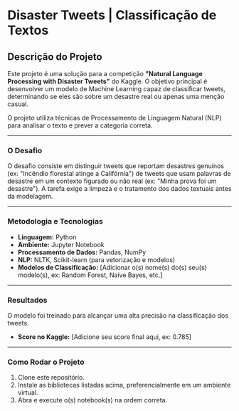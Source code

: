 # Disaster Tweets | Classificação de Textos

## Descrição do Projeto

Este projeto é uma solução para a competição **"Natural Language Processing with Disaster Tweets"** do Kaggle. O objetivo principal é desenvolver um modelo de Machine Learning capaz de classificar tweets, determinando se eles são sobre um desastre real ou apenas uma menção casual.

O projeto utiliza técnicas de Processamento de Linguagem Natural (NLP) para analisar o texto e prever a categoria correta.

---

### O Desafio

O desafio consiste em distinguir tweets que reportam desastres genuínos (ex: "Incêndio florestal atinge a Califórnia") de tweets que usam palavras de desastre em um contexto figurado ou não real (ex: "Minha prova foi um desastre"). A tarefa exige a limpeza e o tratamento dos dados textuais antes da modelagem.

---

### Metodologia e Tecnologias

-   **Linguagem:** Python
-   **Ambiente:** Jupyter Notebook
-   **Processamento de Dados:** Pandas, NumPy
-   **NLP:** NLTK, Scikit-learn (para vetorização e modelos)
-   **Modelos de Classificação:** [Adicionar o(s) nome(s) do(s) seu(s) modelo(s), ex: Random Forest, Naive Bayes, etc.]

---

### Resultados

O modelo foi treinado para alcançar uma alta precisão na classificação dos tweets.

-   **Score no Kaggle:** [Adicione seu score final aqui, ex: 0.785]

---

### Como Rodar o Projeto

1.  Clone este repositório.
2.  Instale as bibliotecas listadas acima, preferencialmente em um ambiente virtual.
3.  Abra e execute o(s) notebook(s) na ordem correta.
